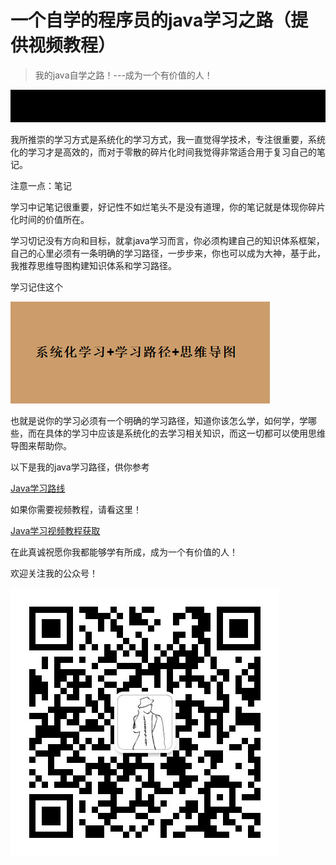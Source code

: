 # 一个自学的程序员的java学习之路（提供视频教程）
> 我的java自学之路！---成为一个有价值的人！
>



![一个自学的程序员](assets/一个自学的程序员.gif)



我所推崇的学习方式是系统化的学习方式，我一直觉得学技术，专注很重要，系统化的学习才是高效的，而对于零散的碎片化时间我觉得非常适合用于复习自己的笔记。



注意一点：笔记



学习中记笔记很重要，好记性不如烂笔头不是没有道理，你的笔记就是体现你碎片化时间的价值所在。



学习切记没有方向和目标，就拿java学习而言，你必须构建自己的知识体系框架，自己的心里必须有一条明确的学习路径，一步步来，你也可以成为大神，基于此，我推荐思维导图构建知识体系和学习路径。



学习记住这个

![1528890301257](assets/1528890301257.png)



也就是说你的学习必须有一个明确的学习路径，知道你该怎么学，如何学，学哪些，而在具体的学习中应该是系统化的去学习相关知识，而这一切都可以使用思维导图来帮助你。



以下是我的java学习路径，供你参考



[Java学习路线](Java学习路线.md)



如果你需要视频教程，请看这里！



[Java学习视频教程获取](Java学习视频教程获取,md)



在此真诚祝愿你我都能够学有所成，成为一个有价值的人！



欢迎关注我的公众号！



![一个自学的程序员](assets/一个自学的程序员-1528890536450.jpg)